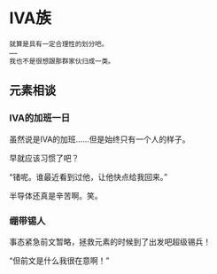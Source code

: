 # ⅣA族

```
就算是具有一定合理性的划分吧。
……
我也不是很想跟那群家伙归成一类。
```

## 元素相谈

### ⅣA的加班一日

虽然说是ⅣA的加班……但是始终只有一个人的样子。

早就应该习惯了吧？

“锗呢。谁最近看到过他，让他快点给我回来。”

半导体还真是辛苦啊。笑。

### 绷带锡人

事态紧急前文暂略，拯救元素的时候到了出发吧超级锡兵！

“但前文是什么我很在意啊！”
